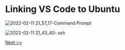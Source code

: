 # Linking VS Code to Ubuntu
![2022-02-11 21_57_17-Command Prompt](https://user-images.githubusercontent.com/55657279/153697331-c0ffb5ec-cbba-486a-b9f1-fcc5effdbe97.png)

![2022-02-11 21_43_40- ssh](https://user-images.githubusercontent.com/55657279/153613040-bbae8c9f-0d01-407c-98fc-12f4248f960b.png)

[Next >>](1.md)
